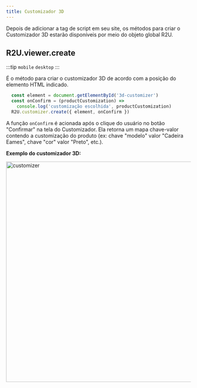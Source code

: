 ```yaml
---
title: Customizador 3D
---
```


Depois de adicionar a tag de script em seu site, os métodos para criar o Customizador 3D estarão disponíveis por meio do objeto global R2U.


## R2U.viewer.create 

:::tip `mobile` `desktop`
:::

É o método para criar o customizador 3D de acordo com a posição do elemento HTML indicado. 

```typescript
  const element = document.getElementById('3d-customizer')
  const onConfirm = (productCustomization) =>
    console.log('customização escolhida', productCustomization)
  R2U.customizer.create({ element, onConfirm })
```

A função `onConfirm` é acionada após o clique do usuário no botão "Confirmar" na tela do Customizador. Ela retorna um mapa chave-valor contendo a customização do produto (ex: chave "modelo" valor "Cadeira Eames", chave "cor" valor "Preto", etc.).

<div>
  <strong> Exemplo do customizador 3D: </strong> 

  <p float="left">
    <img src="https://storage.googleapis.com/r2u-sdk-bucket/documentation/customizer.gif" title="customizer" width="600"/>
  </p>

</div>